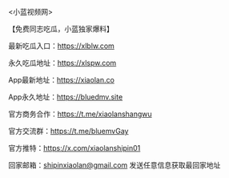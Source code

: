 <小蓝视频网>

【免费同志吃瓜，小蓝独家爆料】

最新吃瓜入口：https://xlblw.com

永久吃瓜地址：https://xlspw.com

App最新地址：https://xiaolan.co

App永久地址：https://bluedmv.site

官方商务合作：https://t.me/xiaolanshangwu

官方交流群：https://t.me/bluemvGay

官方推特：https://x.com/xiaolanshipin01

回家邮箱：shipinxiaolan@gmail.com 发送任意信息获取最回家地址
